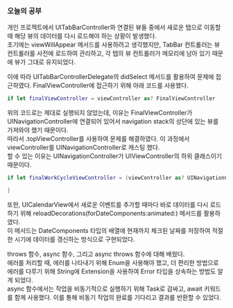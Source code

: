 ### 오늘의 공부

개인 프로젝트에서 UITabBarController와 연결된 뷰들 중에서 새로운 탭으로 이동할 때 해당 뷰의 데이터를 다시 로드해야 하는 상황이 발생했다.<br>
초기에는 viewWillAppear 메서드를 사용하려고 생각했지만, TabBar 컨트롤러는 뷰 컨트롤러를 사전에 로드하여 관리하고, 각 탭의 뷰 컨트롤러가 메모리에 남아 있기 때문에 뷰가 그대로 유지되었다.<br>

이에 따라 UITabBarControllerDelegate의 didSelect 메서드를 활용하여 문제에 접근하였다. FinalViewController에 접근하기 위해 아래 코드를 사용했다.<br>

```swift
if let finalViewController = viewController as? FinalViewController
```

위의 코드로는 제대로 실행되지 않았는데, 이유는 FinalViewController가 UINavigationController에 연결되어 있어서 navigation stack의 상단에 있는 뷰를 가져와야 했기 때문이다.<br>
따라서 .topViewController를 사용하여 문제를 해결하였다. 이 과정에서 viewController를 UINavigationController로 캐스팅 했다.<br>
할 수 있는 이유는 UINavigationController가 UIViewController의 하위 클래스이기 때문이다.<br>

```swift
if let finalWorkCycleViewController = (viewController as? UINavigationController)?.topViewController as? FinalWorkCycleViewController {

}
```

또한, UICalendarView에서 새로운 이벤트를 추가할 때마다 바로 데이터를 다시 로드하기 위해 reloadDecorations(forDateComponents:animated:) 메서드를 활용하였다.<br>
이 메서드는 DateComponents 타입의 배열에 현재까지 체크된 날짜를 저장하여 적절한 시기에 데이터를 갱신하는 방식으로 구현되었다.<br>

throws 함수, async 함수, 그리고 async throws 함수에 대해 배웠다.<br>
에러를 처리할 때, 에러를 나타내기 위해 Enum을 사용해야 했고, 더 편리한 방법으로 에러를 다루기 위해 String에 Extension을 사용하여 Error 타입을 상속하는 방법도 알게 되었다.<br>
async 함수에서는 작업을 비동기적으로 실행하기 위해 Task로 감싸고, await 키워드를 함께 사용했다. 이를 통해 비동기 작업의 완료를 기다리고 결과를 반환할 수 있었다.<br>


    
